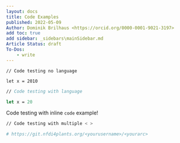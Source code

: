 ```yaml
---
layout: docs
title: Code Examples
published: 2022-05-09
Author: Dominik Brilhaus <https://orcid.org/0000-0001-9021-3197>
add toc: true
add sidebar: _sidebars\mainSidebar.md
Article Status: draft
To-Dos: 
    - write
---
```



```
// Code testing no language

let x = 2010
```

```fsharp
// Code testing with language

let x = 20
```

Code testing with inline `code` example!

```bash
// Code testing with multiple < >

# https://git.nfdi4plants.org/<yourusername>/<yourarc>
```
